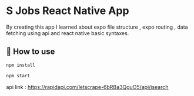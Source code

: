 # S Jobs React Native App

By creating this app I learned about expo file structure , expo routing , data fetching using api and react native basic syntaxes.

## 🚀 How to use

```sh
npm install
```
```sh
npm start 
```
api link : https://rapidapi.com/letscrape-6bRBa3QguO5/api/jsearch
